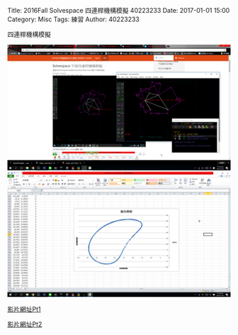 Title: 2016Fall Solvespace 四連桿機構模擬 40223233
Date: 2017-01-01 15:00
Category: Misc
Tags: 練習
Author: 40223233

四連桿機構模擬



<!-- PELICAN_END_SUMMARY -->

<img src="./../20170114/solvespace/p2.png" width="600" />   <img src="./../20170114/solvespace/P1.png" width="600" />


<a href="https://vimeo.com/199426890">影片網址Pt1</a>

<a href="https://vimeo.com/199427074">影片網址Pt2</a>

